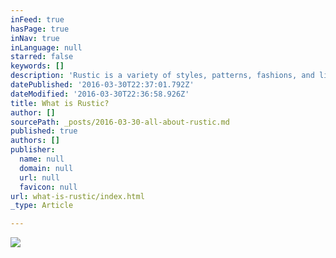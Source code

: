 ```yaml
---
inFeed: true
hasPage: true
inNav: true
inLanguage: null
starred: false
keywords: []
description: 'Rustic is a variety of styles, patterns, fashions, and lifestyles.  It’s the little girl with a ruffles and lace dress.  It’s a home filled with decor of burlap and flowers.  It’s the hunter or huntress covered in camo or the rodeo cowgirl with tassles and conchos.  It is a mix of country, vintage, cowgirl, chic, shabby, antiqued, western, and more…'
datePublished: '2016-03-30T22:37:01.792Z'
dateModified: '2016-03-30T22:36:58.926Z'
title: What is Rustic?
author: []
sourcePath: _posts/2016-03-30-all-about-rustic.md
published: true
authors: []
publisher:
  name: null
  domain: null
  url: null
  favicon: null
url: what-is-rustic/index.html
_type: Article

---
```

![](https://the-grid-user-content.s3-us-west-2.amazonaws.com/ed229ecb-b163-4997-9df8-e419fd27dae9.jpg)